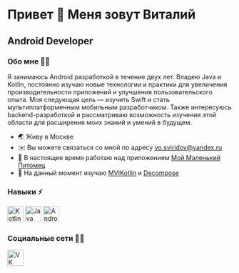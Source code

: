 # Привет 👋 Меня зовут Виталий

## Android Developer

### Обо мне 👨‍💻

Я занимаюсь Android разработкой в течение двух лет. Владею Java и Kotlin, постоянно изучаю новые технологии и практики для увеличения производительности приложений и улучшения пользовательского опыта. Моя следующая цель — изучить Swift и стать мультиплатформенным мобильным разработчиком. Также интересуюсь backend-разработкой и рассматриваю возможность изучения этой области для расширения моих знаний и умений в будущем.

* 🌏 Живу в Москве
* ✉️ Вы можете связаться со мной по адресу [vo.sviridov@yandex.ru](mailto:vo.sviridov@yandex.ru)
* 🚀 В настоящее время работаю над приложением [Мой Маленький Питомец](http://github.com/1beattrue/MyLittlePet)
* 🧠 На данный момент изучаю [MVIKotlin](https://github.com/arkivanov/MVIKotlin) и [Decompose](https://github.com/arkivanov/Decompose)

### Навыки ⚡️

<p align="left"> 
    <a href="https://kotlinlang.org/" target="_blank" rel="noreferrer"><img src="https://upload.wikimedia.org/wikipedia/commons/0/06/Kotlin_Icon.svg" width="36" height="36" alt="Kotlin" /></a>
    <a href="https://www.oracle.com/java/" target="_blank" rel="noreferrer"><img src="https://upload.wikimedia.org/wikipedia/de/e/e1/Java-Logo.svg" width="36" height="36" alt="Java" /></a>
    <a href="https://developer.android.com/studio" target="_blank" rel="noreferrer"><img src="https://upload.wikimedia.org/wikipedia/commons/5/55/Android_Studio_Logo_%282023%29.svg" width="36" height="36" alt="Android Studio" /></a> 
</p>

### Социальные сети 🙋‍♂️

<p align="left">
<a href="https://vk.com/1beattrue" target="_blank" rel="noreferrer">
<img src="https://upload.wikimedia.org/wikipedia/commons/f/f3/VK_Compact_Logo_%282021-present%29.svg" width="36" height="36" alt="VK" />
</a>
</p>

